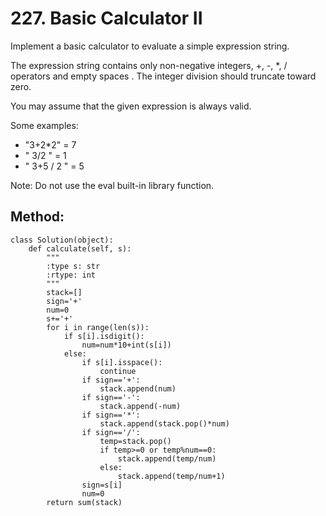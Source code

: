 # 227. Basic Calculator II

Implement a basic calculator to evaluate a simple expression string.

The expression string contains only non-negative integers, +, -, *, / operators and empty spaces . The integer division should truncate toward zero.

You may assume that the given expression is always valid.

Some examples:

- "3+2*2" = 7
- " 3/2 " = 1
- " 3+5 / 2 " = 5

Note: Do not use the eval built-in library function.

## Method:

    class Solution(object):
        def calculate(self, s):
            """
            :type s: str
            :rtype: int
            """
            stack=[]
            sign='+'
            num=0
            s+='+'
            for i in range(len(s)):
                if s[i].isdigit():
                    num=num*10+int(s[i])
                else:
                    if s[i].isspace():
                        continue
                    if sign=='+':
                        stack.append(num)
                    if sign=='-':
                        stack.append(-num)
                    if sign=='*':
                        stack.append(stack.pop()*num)
                    if sign=='/':
                        temp=stack.pop()
                        if temp>=0 or temp%num==0:
                            stack.append(temp/num)
                        else:
                            stack.append(temp/num+1)
                    sign=s[i]
                    num=0
            return sum(stack)